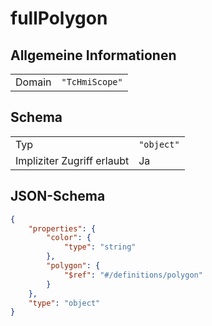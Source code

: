 # fullPolygon

## Allgemeine Informationen

|  |  |
| - | - |
| Domain | `"TcHmiScope"` |

## Schema

|  |  |
| - | - |
| Typ | `"object"` |
| Impliziter Zugriff erlaubt | Ja |

## JSON-Schema

```json
{
    "properties": {
        "color": {
            "type": "string"
        },
        "polygon": {
            "$ref": "#/definitions/polygon"
        }
    },
    "type": "object"
}
```
